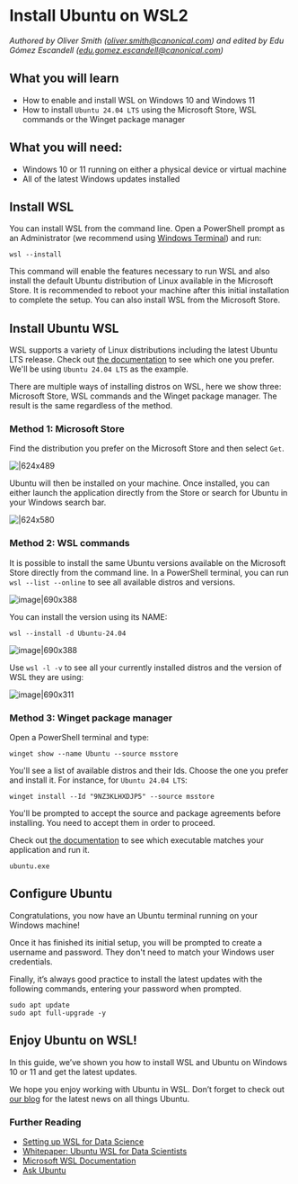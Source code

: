 # Install Ubuntu on WSL2
*Authored by Oliver Smith ([oliver.smith@canonical.com](mailto:oliver.smith@canonical.com)) and edited by Edu Gómez Escandell ([edu.gomez.escandell@canonical.com](mailto:edu.gomez.escandell@canonical.com))*

## What you will learn

* How to enable and install WSL on Windows 10 and Windows 11
* How to install `Ubuntu 24.04 LTS` using the Microsoft Store, WSL commands or the Winget package manager 

## What you will need:

* Windows 10 or 11 running on either a physical device or virtual machine 
* All of the latest Windows updates installed

## Install WSL

You can install WSL from the command line. Open a PowerShell prompt as an Administrator (we recommend using [Windows Terminal](https://github.com/microsoft/terminal?tab=readme-ov-file#installing-and-running-windows-terminal)) and run:
```text
wsl --install
```

This command will enable the features necessary to run WSL and also install the default Ubuntu distribution of Linux available in the Microsoft Store. It is recommended to reboot your machine after this initial installation to complete the setup. You can also install WSL from the Microsoft Store.

## Install Ubuntu WSL

WSL supports a variety of Linux distributions including the latest Ubuntu LTS release. Check out [the documentation](../reference/distributions.md) to see which one you prefer. We'll be using `Ubuntu 24.04 LTS` as the example.

There are multiple ways of installing distros on WSL, here we show three: Microsoft Store, WSL commands and the Winget package manager. The result is the same regardless of the method.

### Method 1: Microsoft Store

Find the distribution you prefer on the Microsoft Store and then select `Get`. 

![|624x489](https://github.com/ubuntu/WSL/blob/main/docs/guides/assets/install-ubuntu-wsl2/choose-distribution.png?raw=true)

Ubuntu will then be installed on your machine. Once installed, you can either launch the application directly from the Store or search for Ubuntu in your Windows search bar.

![|624x580](https://github.com/ubuntu/WSL/blob/main/docs/guides/assets/install-ubuntu-wsl2/search-ubuntu-windows.png?raw=true)

### Method 2: WSL commands

It is possible to install the same Ubuntu versions available on the Microsoft Store directly from the command line.
In a PowerShell terminal, you can run `wsl --list --online` to see all available distros and versions.

![image|690x388](https://github.com/ubuntu/WSL/blob/main/docs/guides/assets/install-ubuntu-wsl2/wsl-list-online.png?raw=true) 

You can install the version using its NAME:
```text
wsl --install -d Ubuntu-24.04
```

![image|690x388](https://github.com/ubuntu/WSL/blob/main/docs/guides/assets/install-ubuntu-wsl2/installing.png?raw=true) 

Use `wsl -l -v` to see all your currently installed distros and the version of WSL they are using:

![image|690x311](https://github.com/ubuntu/WSL/blob/main/docs/guides/assets/install-ubuntu-wsl2/wsl-l-v.png?raw=true?raw=true) 

### Method 3: Winget package manager

Open a PowerShell terminal and type:
```text
winget show --name Ubuntu --source msstore
```

You'll see a list of available distros and their Ids. Choose the one you prefer and install it. For instance, for `Ubuntu 24.04 LTS`:
```text
winget install --Id "9NZ3KLHXDJP5" --source msstore
```

You'll be prompted to accept the source and package agreements before installing. You need to accept them in order to proceed.

Check out [the documentation](../reference/distributions.md) to see which executable matches your application and run it.
```text
ubuntu.exe
```

## Configure Ubuntu

Congratulations, you now have an Ubuntu terminal running on your Windows machine!

Once it has finished its initial setup, you will be prompted to create a username and password. They don't need to match your Windows user credentials.

Finally, it’s always good practice to install the latest updates with the following commands, entering your password when prompted.
```text
sudo apt update
sudo apt full-upgrade -y
```
## Enjoy Ubuntu on WSL!

In this guide, we’ve shown you how to install WSL and Ubuntu on Windows 10 or 11 and get the latest updates.

We hope you enjoy working with Ubuntu in WSL. Don’t forget to check out [our blog](https://ubuntu.com/blog) for the latest news on all things Ubuntu.

### Further Reading

* [Setting up WSL for Data Science](https://ubuntu.com/blog/upgrade-data-science-workflows-ubuntu-wsl)
* [Whitepaper: Ubuntu WSL for Data Scientists](https://ubuntu.com/engage/ubuntu-wsl-for-data-scientists)
* [Microsoft WSL Documentation](https://learn.microsoft.com/en-us/windows/wsl/)
* [Ask Ubuntu](https://askubuntu.com/)
